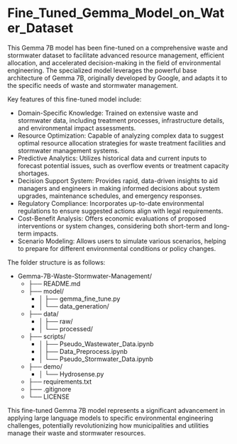 # Fine_Tuned_Gemma_Model_on_Water_Dataset
This Gemma 7B model has been fine-tuned on a comprehensive waste and stormwater dataset to facilitate advanced resource management, efficient allocation, and accelerated decision-making in the field of environmental engineering. The specialized model leverages the powerful base architecture of Gemma 7B, originally developed by Google, and adapts it to the specific needs of waste and stormwater management.

Key features of this fine-tuned model include:
* Domain-Specific Knowledge: Trained on extensive waste and stormwater data, including treatment processes, infrastructure details, and environmental impact assessments.
* Resource Optimization: Capable of analyzing complex data to suggest optimal resource allocation strategies for waste treatment facilities and stormwater management systems.
* Predictive Analytics: Utilizes historical data and current inputs to forecast potential issues, such as overflow events or treatment capacity shortages.
* Decision Support System: Provides rapid, data-driven insights to aid managers and engineers in making informed decisions about system upgrades, maintenance schedules, and   emergency responses.
* Regulatory Compliance: Incorporates up-to-date environmental regulations to ensure suggested actions align with legal requirements.
* Cost-Benefit Analysis: Offers economic evaluations of proposed interventions or system changes, considering both short-term and long-term impacts.
* Scenario Modeling: Allows users to simulate various scenarios, helping to prepare for different environmental conditions or policy changes.

The folder structure is as follows:

- Gemma-7B-Waste-Stormwater-Management/
  - ├── README.md
  - ├── model/
    - │   ├── gemma_fine_tune.py
    - │   └── data_generation/
  - ├── data/
      - │   ├── raw/
      - │   └── processed/
  - ├── scripts/
    - │    ├── Pseudo_Wastewater_Data.ipynb
    - │    ├── Data_Preprocess.ipynb
    - │    └── Pseudo_Stormwater_Data.ipynb
  - ├── demo/
    - │   └── Hydrosense.py
  - ├── requirements.txt
  - ├── .gitignore
  - └── LICENSE

This fine-tuned Gemma 7B model represents a significant advancement in applying large language models to specific environmental engineering challenges, potentially revolutionizing how municipalities and utilities manage their waste and stormwater resources.

